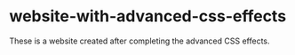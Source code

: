 # website-with-advanced-css-effects
These is a website created after completing the advanced CSS effects. 


